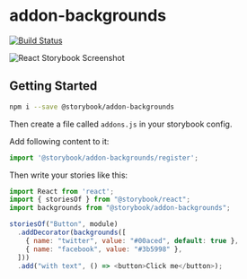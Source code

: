 # addon-backgrounds

[![Build Status](https://travis-ci.org/storybooks/addon-backgrounds.svg?branch=travis)](https://travis-ci.org/storybooks/addon-backgrounds)

![React Storybook Screenshot](./.storybook/backgrounds.gif)

## Getting Started

```sh
npm i --save @storybook/addon-backgrounds
```

Then create a file called `addons.js` in your storybook config.

Add following content to it:

```js
import '@storybook/addon-backgrounds/register';
```

Then write your stories like this:

```js
import React from 'react';
import { storiesOf } from "@storybook/react";
import backgrounds from "@storybook/addon-backgrounds";

storiesOf("Button", module)
  .addDecorator(backgrounds([
    { name: "twitter", value: "#00aced", default: true },
    { name: "facebook", value: "#3b5998" },
  ]))
  .add("with text", () => <button>Click me</button>);
```
